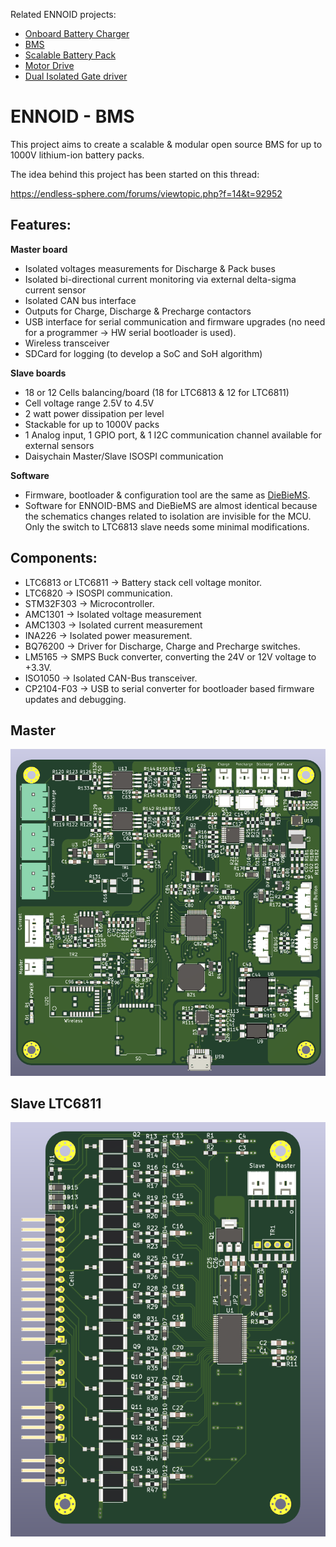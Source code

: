 Related ENNOID projects:
  - [Onboard Battery Charger](https://github.com/EnnoidMe/ENNOID-Charger)
  - [BMS](https://github.com/EnnoidMe/ENNOID-BMS)
  - [Scalable Battery Pack](https://github.com/EnnoidMe/ENNOID-PACK)
  - [Motor Drive](https://github.com/EnnoidMe/VESC-controller)
  - [Dual Isolated Gate driver](https://github.com/EnnoidMe/ENNOID-Dual-Gate-Driver)

# ENNOID - BMS

This project aims to create a scalable & modular open source BMS for up to 1000V lithium-ion battery packs.

The idea behind this project has been started on this thread:

https://endless-sphere.com/forums/viewtopic.php?f=14&t=92952

## Features:

**Master board**
- Isolated voltages measurements for Discharge & Pack buses
- Isolated bi-directional current monitoring via external delta-sigma current sensor
- Isolated CAN bus interface 
- Outputs for Charge, Discharge & Precharge contactors
- USB interface for serial communication and firmware upgrades (no need for a programmer -> HW serial bootloader is used).
- Wireless transceiver
- SDCard for logging (to develop a SoC and SoH algorithm)

**Slave boards**
- 18 or 12 Cells balancing/board  (18 for LTC6813 & 12 for LTC6811)
- Cell voltage range 2.5V to 4.5V
- 2 watt power dissipation per level
- Stackable for up to 1000V packs 
- 1 Analog input, 1 GPIO port, & 1 I2C communication channel available for external sensors
- Daisychain Master/Slave ISOSPI communication 

**Software**

- Firmware, bootloader & configuration tool are the same as [DieBieMS](https://github.com/DieBieEngineering). 
- Software for ENNOID-BMS and DieBieMS are almost identical because the schematics changes related to isolation are invisible for the MCU. Only the switch to LTC6813 slave needs some minimal modifications.

## Components:

- LTC6813 or LTC6811	-> Battery stack cell voltage monitor.
- LTC6820	-> ISOSPI communication.
- STM32F303	-> Microcontroller.
- AMC1301	-> Isolated voltage measurement
- AMC1303	-> Isolated current measurement
- INA226	-> Isolated power measurement.
- BQ76200	-> Driver for Discharge, Charge and Precharge switches.
- LM5165	-> SMPS Buck converter, converting the 24V or 12V voltage to +3.3V.
- ISO1050	-> Isolated CAN-Bus transceiver.
- CP2104-F03	-> USB to serial converter for bootloader based firmware updates and debugging.


## Master

![alt text](Master/PIC/MasterPCB.png)


## Slave LTC6811

![alt text](Slaves/LTC6811/PIC/LTC6811.png)





